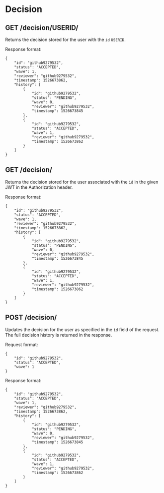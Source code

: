 Decision
========

GET /decision/USERID/
----------------------------

Returns the decision stored for the user with the `id` `USERID`.

Response format:
```
{
	"id": "github9279532",
	"status": "ACCEPTED",
	"wave": 1,
	"reviewer": "github9279532",
	"timestamp": 1526673862,
	"history": [
		{
			"id": "github9279532",
			"status": "PENDING",
			"wave": 0,
			"reviewer": "github9279532",
			"timestamp": 1526673845
		},
		{
			"id": "github9279532",
			"status": "ACCEPTED",
			"wave": 1,
			"reviewer": "github9279532",
			"timestamp": 1526673862
		}
	]
}
```

GET /decision/
----------------------------------

Returns the decision stored for the user associated with the `id` in the given JWT in the Authorization header.

Response format:
```
{
	"id": "github9279532",
	"status": "ACCEPTED",
	"wave": 1,
	"reviewer": "github9279532",
	"timestamp": 1526673862,
	"history": [
		{
			"id": "github9279532",
			"status": "PENDING",
			"wave": 0,
			"reviewer": "github9279532",
			"timestamp": 1526673845
		},
		{
			"id": "github9279532",
			"status": "ACCEPTED",
			"wave": 1,
			"reviewer": "github9279532",
			"timestamp": 1526673862
		}
	]
}
```

POST /decision/
--------------------------

Updates the decision for the user as specified in the `id` field of the request. The full decision history is returned in the response. 

Request format:
```
{
	"id": "github9279532",
	"status": "ACCEPTED",
	"wave": 1
}
```

Response format:
```
{
	"id": "github9279532",
	"status": "ACCEPTED",
	"wave": 1,
	"reviewer": "github9279532",
	"timestamp": 1526673862,
	"history": [
		{
			"id": "github9279532",
			"status": "PENDING",
			"wave": 0,
			"reviewer": "github9279532",
			"timestamp": 1526673845
		},
		{
			"id": "github9279532",
			"status": "ACCEPTED",
			"wave": 1,
			"reviewer": "github9279532",
			"timestamp": 1526673862
		}
	]
}
```
